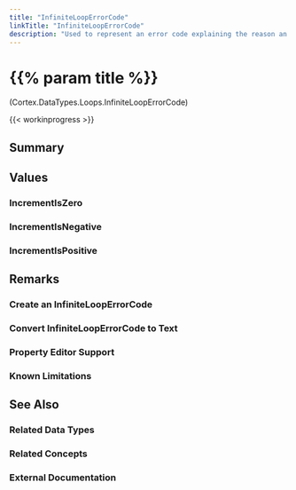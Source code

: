 ```yaml
---
title: "InfiniteLoopErrorCode"
linkTitle: "InfiniteLoopErrorCode"
description: "Used to represent an error code explaining the reason an `InfiniteLoopException` occurred."
---
```


# {{% param title %}}

<p class="namespace">(Cortex.DataTypes.Loops.InfiniteLoopErrorCode)</p>

{{< workinprogress >}}

## Summary

## Values

### IncrementIsZero

### IncrementIsNegative

### IncrementIsPositive

## Remarks

### Create an InfiniteLoopErrorCode

### Convert InfiniteLoopErrorCode to Text

### Property Editor Support

### Known Limitations

## See Also

### Related Data Types

### Related Concepts

### External Documentation
